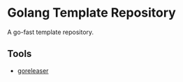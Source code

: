 # Golang Template Repository

A go-fast template repository.

## Tools

- [goreleaser](https://github.com/goreleaser/goreleaser)

